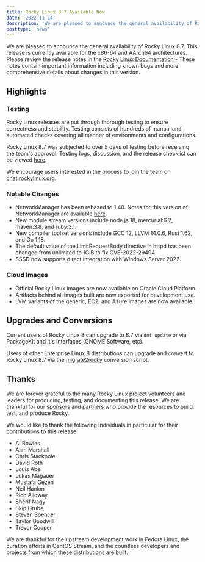 ```yaml
---
title: Rocky Linux 8.7 Available Now
date: '2022-11-14'
description: 'We are pleased to announce the general availability of Rocky Linux 8.7. Read to learn more!'
posttype: 'news'
---
```


We are pleased to announce the general availability of Rocky Linux 8.7. This release is currently available for the x86-64 and AArch64 architectures. Please review the release notes in the [Rocky Linux Documentation](https://docs.rockylinux.org/release_notes/8_7) - These notes contain important information including known bugs and more comprehensive details about changes in this version.

## Highlights

### Testing

Rocky Linux releases are put through thorough testing to ensure correctness and stability. Testing consists of hundreds of manual and automated checks covering all manner of environments and configurations.

Rocky Linux 8.7 was subjected to over 5 days of testing before receiving the team's approval. Testing logs, discussion, and the release checklist can be viewed [here](https://chat.rockylinux.org/rocky-linux/channels/rocky-release-v87).

We encourage users interested in the process to join the team on [chat.rockylinux.org](https://chat.rockylinux.org/rocky-linux/channels/testing). 

### Notable Changes

- NetworkManager has been rebased to 1.40. Notes for this version of NetworkManager are available [here](https://github.com/NetworkManager/NetworkManager/blob/nm-1-40/NEWS).
- New module stream versions include node.js 18, mercurial:6.2, maven:3.8, and ruby:3.1.
- New compiler toolset versions include GCC 12, LLVM 14.0.6, Rust 1.62, and Go 1.18.
- The default value of the LimitRequestBody directive in httpd has been changed from unlimited to 1GiB to fix CVE-2022-29404.
- SSSD now supports direct integration with Windows Server 2022.

### Cloud Images

- Official Rocky Linux images are now available on Oracle Cloud Platform.
- Artifacts behind all images built are now exported for development use.
- LVM variants of the generic, EC2, and Azure images are now available.

## Upgrades and Conversions

Current users of Rocky Linux 8 can upgrade to 8.7 via `dnf update` or via PackageKit and it's interfaces (GNOME Software, etc).

Users of other Enterprise Linux 8 distributions can upgrade and convert to Rocky Linux 8.7 via the [migrate2rocky](https://github.com/rocky-linux/rocky-tools/tree/main/migrate2rocky) conversion script.

## Thanks

We are forever grateful to the many Rocky Linux project volunteers and leaders for producing, testing, and documenting this release. We are thankful for our [sponsors](/sponsors) and [partners](/partners) who provide the resources to build, test, and produce Rocky.

We would like to thank the following individuals in particular for their contributions to this release:

- Al Bowles
- Alan Marshall
- Chris Stackpole
- David Roth
- Louis Abel
- Lukas Magauer
- Mustafa Gezen
- Neil Hanlon
- Rich Alloway
- Sherif Nagy
- Skip Grube
- Steven Spencer
- Taylor Goodwill
- Trevor Cooper

We are thankful for the upstream development work in Fedora Linux, the curation efforts in CentOS Stream, and the countless developers and projects from which these distributions are built.
